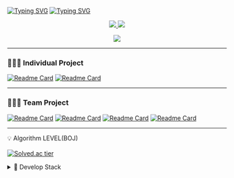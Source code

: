 [![Typing SVG](https://readme-typing-svg.herokuapp.com?font=Roboto+Condensed&color=%23000000&size=50&center=true&vCenter=true&width=1200&height=70&lines=%F0%9F%99%8B%F0%9F%8F%BB+SeungHoon's+GITHUB)](https://github.com/CodingLeeSeungHoon)
[![Typing SVG](https://readme-typing-svg.herokuapp.com?font=Playfair+Display&color=%23000000&size=25&center=true&vCenter=true&width=1200&height=30&lines=I+want+to+be+a+Backend-Engineer+who+knows+A.I+well)](https://github.com/CodingLeeSeungHoon)

<p align="center">
  <a href="https://blog.naver.com/free_minkya" target="_blank">
      <img src="https://img.shields.io/badge/PORTFOLIO-000000?style=for-the-badge&logo=blog&logoColor=white"> 
  </a>
  
  <a href="https://codingleeseunghoon.notion.site/SeungHoon-Lee-f73fdb0e3fe84c37a07c2308e9caa336" target="_blank">
      <img src="https://img.shields.io/badge/RESUME-000000?style=for-the-badge&logo=blog&logoColor=white"> 
  </a>
</p>

<p align="center">
  <a href="https://hits.seeyoufarm.com"><img src="https://hits.seeyoufarm.com/api/count/incr/badge.svg?url=https%3A%2F%2Fgithub.com%2FCodingLeeSeungHoon%2F&count_bg=%23989898&title_bg=%23555555&icon=swarm.svg&icon_color=%23FFFFFF&title=hits&edge_flat=false"/>
  </a>
</p>



---
### 🧑🏻‍💻 Individual Project
[![Readme Card](https://github-readme-stats.vercel.app/api/pin/?username=CodingLeeSeungHoon&repo=Python_Algorithm_TeamNote)](https://github.com/CodingLeeSeungHoon/Python_Algorithm_TeamNote)
[![Readme Card](https://github-readme-stats.vercel.app/api/pin/?username=CodingLeeSeungHoon&repo=JPABulkInsertAnalysis)]( https://github.com/CodingLeeSeungHoon/JPABulkInsertAnalysis)

---
### 🧑🏻‍💻 Team Project
[![Readme Card](https://github-readme-stats.vercel.app/api/pin/?username=CodingLeeSeungHoon&repo=HairLossDetection)](https://github.com/CodingLeeSeungHoon/HairLossDetection)
[![Readme Card](https://github-readme-stats.vercel.app/api/pin/?username=CodingLeeSeungHoon&repo=gazuaProject)](https://github.com/CodingLeeSeungHoon/gazuaProject)
[![Readme Card](https://github-readme-stats.vercel.app/api/pin/?username=CodingLeeSeungHoon&repo=StockPricePredictor)](https://github.com/CodingLeeSeungHoon/StockPricePredictor)
[![Readme Card](https://github-readme-stats.vercel.app/api/pin/?username=CodingLeeSeungHoon&repo=NewsTitleMaker)](https://github.com/CodingLeeSeungHoon/NewsTitleMaker)

---

💡 Algorithm LEVEL(BOJ)         </br>    </br>
[![Solved.ac tier](http://mazassumnida.wtf/api/v2/generate_badge?boj=free_minkya)](https://solved.ac/free_minkya)  

<details>
  <summary> 💎 Develop Stack </summary>
  
 ```
  Not updated.
 ```

</details>
